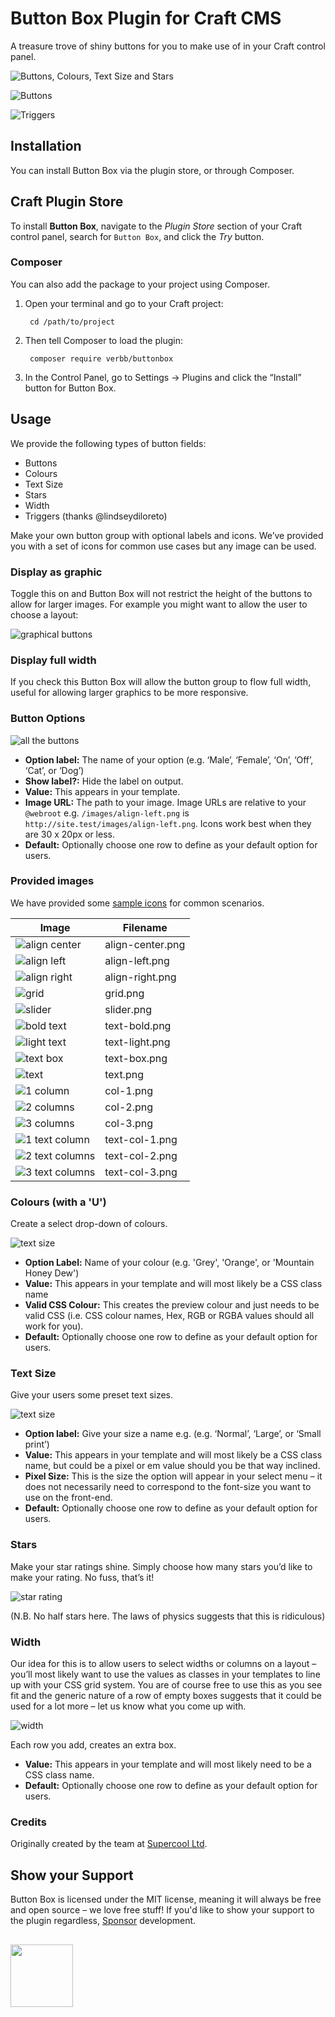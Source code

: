 # Button Box Plugin for Craft CMS
A treasure trove of shiny buttons for you to make use of in your Craft control panel.

![Buttons, Colours, Text Size and Stars](https://raw.githubusercontent.com/verbb/buttonbox/craft-3/screenshots/width-star-colours-text-size.jpg)

![Buttons](https://raw.githubusercontent.com/verbb/buttonbox/craft-3/screenshots/buttons.jpg)

![Triggers](https://raw.githubusercontent.com/verbb/buttonbox/craft-3/screenshots/buttonbox-triggers.png)

## Installation
You can install Button Box via the plugin store, or through Composer.

## Craft Plugin Store
To install **Button Box**, navigate to the _Plugin Store_ section of your Craft control panel, search for `Button Box`, and click the _Try_ button.

### Composer
You can also add the package to your project using Composer.

1. Open your terminal and go to your Craft project:

        cd /path/to/project

2. Then tell Composer to load the plugin:
    
        composer require verbb/buttonbox

3. In the Control Panel, go to Settings → Plugins and click the “Install” button for Button Box.

## Usage 
We provide the following types of button fields:
- Buttons
- Colours
- Text Size
- Stars
- Width
- Triggers (thanks @lindseydiloreto)

Make your own button group with optional labels and icons. We’ve provided you with a set of icons for common use cases but any image can be used.

### Display as graphic
Toggle this on and Button Box will not restrict the height of the buttons to allow for larger images. For example you might want to allow the user to choose a layout:

<img alt="graphical buttons" src="https://raw.githubusercontent.com/verbb/buttonbox/craft-3/screenshots/graphic-buttons.jpg">

### Display full width 
If you check this Button Box will allow the button group to flow full width, useful for allowing larger graphics to be more responsive.

### Button Options 
<img alt="all the buttons" src="https://raw.githubusercontent.com/verbb/buttonbox/craft-3/screenshots/buttons-with-settings.jpg">

- **Option label:** The name of your option (e.g. ‘Male’, ‘Female’, ‘On’, ‘Off’, ‘Cat’, or ‘Dog’)
- **Show label?:** Hide the label on output.
- **Value:** This appears in your template.
- **Image URL:** The path to your image. Image URLs are relative to your `@webroot` e.g. `/images/align-left.png` is `http://site.test/images/align-left.png`. Icons work best when they are 30 x 20px or less.
- **Default:** Optionally choose one row to define as your default option for users.

### Provided images
We have provided some [sample icons](https://github.com/verbb/buttonbox/tree/craft-3/resources/images) for common scenarios.

Image | Filename
--- | ---
<img alt="align center" src="https://raw.githubusercontent.com/verbb/buttonbox/craft-3/resources/images/align-center.png"> | align-center.png
<img alt="align left" src="https://raw.githubusercontent.com/verbb/buttonbox/craft-3/resources/images/align-left.png"> | align-left.png
<img alt="align right" src="https://raw.githubusercontent.com/verbb/buttonbox/craft-3/resources/images/align-right.png"> | align-right.png
<img alt="grid" src="https://raw.githubusercontent.com/verbb/buttonbox/craft-3/resources/images/grid.png"> | grid.png
<img alt="slider" src="https://raw.githubusercontent.com/verbb/buttonbox/craft-3/resources/images/slider.png"> | slider.png
<img alt="bold text" src="https://raw.githubusercontent.com/verbb/buttonbox/craft-3/resources/images/text-bold.png"> | text-bold.png
<img alt="light text" src="https://raw.githubusercontent.com/verbb/buttonbox/craft-3/resources/images/text-light.png"> | text-light.png
<img alt="text box" src="https://raw.githubusercontent.com/verbb/buttonbox/craft-3/resources/images/text-box.png"> | text-box.png
<img alt="text" src="https://raw.githubusercontent.com/verbb/buttonbox/craft-3/resources/images/text.png"> | text.png
<img alt="1 column" src="https://raw.githubusercontent.com/verbb/buttonbox/craft-3/resources/images/col-1.png"> | col-1.png
<img alt="2 columns" src="https://raw.githubusercontent.com/verbb/buttonbox/craft-3/resources/images/col-2.png"> | col-2.png
<img alt="3 columns" src="https://raw.githubusercontent.com/verbb/buttonbox/craft-3/resources/images/col-3.png"> | col-3.png
<img alt="1 text column" src="https://raw.githubusercontent.com/verbb/buttonbox/craft-3/resources/images/text-col-1.png"> | text-col-1.png
<img alt="2 text columns" src="https://raw.githubusercontent.com/verbb/buttonbox/craft-3/resources/images/text-col-2.png"> | text-col-2.png
<img alt="3 text columns" src="https://raw.githubusercontent.com/verbb/buttonbox/craft-3/resources/images/text-col-3.png"> | text-col-3.png

### Colours (with a 'U')
Create a select drop-down of colours.

<img alt="text size" src="https://raw.githubusercontent.com/verbb/buttonbox/craft-3/screenshots/colours.jpg">

- **Option Label:** Name of your colour (e.g. 'Grey', 'Orange', or 'Mountain Honey Dew')
- **Value:** This appears in your template and will most likely be a CSS class name
- **Valid CSS Colour:** This creates the preview colour and just needs to be valid CSS (i.e. CSS colour names, Hex, RGB or RGBA values should all work for you).
- **Default:** Optionally choose one row to define as your default option for users.

### Text Size
Give your users some preset text sizes.

<img alt="text size" src="https://raw.githubusercontent.com/verbb/buttonbox/craft-3/screenshots/text-size.jpg">

- **Option label:** Give your size a name e.g. (e.g. ‘Normal’, ‘Large’, or ‘Small print’)
- **Value:** This appears in your template and will most likely be a CSS class name, but could be a pixel or em value should you be that way inclined.
- **Pixel Size:** This is the size the option will appear in your select menu – it does not necessarily need to correspond to the font-size you want to use on the front-end.
- **Default:** Optionally choose one row to define as your default option for users.

### Stars
Make your star ratings shine. Simply choose how many stars you’d like to make your rating. No fuss, that’s it!

<img alt="star rating" src="https://raw.githubusercontent.com/verbb/buttonbox/craft-3/screenshots/star-rating.jpg">

(N.B. No half stars here. The laws of physics suggests that this is ridiculous)

### Width
Our idea for this is to allow users to select widths or columns on a layout – you’ll most likely want to use the values as classes in your templates to line up with your CSS grid system. You are of course free to use this as you see fit and the generic nature of a row of empty boxes suggests that it could be used for a lot more – let us know what you come up with.

<img alt="width" src="https://raw.githubusercontent.com/verbb/buttonbox/craft-3/screenshots/width.jpg">

Each row you add, creates an extra box.

- **Value:** This appears in your template and will most likely need to be a CSS class name.
- **Default:** Optionally choose one row to define as your default option for users.

### Credits
Originally created by the team at [Supercool Ltd](http://www.supercooldesign.co.uk/).

## Show your Support
Button Box is licensed under the MIT license, meaning it will always be free and open source – we love free stuff! If you'd like to show your support to the plugin regardless, [Sponsor](https://github.com/sponsors/verbb) development.

<h2></h2>

<a href="https://verbb.io" target="_blank">
    <img width="100" src="https://verbb.io/assets/img/verbb-pill.svg">
</a>
